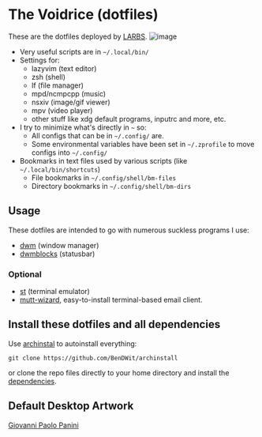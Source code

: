# The Voidrice  (dotfiles)

These are the dotfiles deployed by [LARBS](https://larbs.xyz).
![image](https://github.com/user-attachments/assets/712c4156-615e-46af-a6f0-104ba71b581e)

- Very useful scripts are in `~/.local/bin/`
- Settings for:
	- lazyvim (text editor)
	- zsh (shell)
	- lf (file manager)
	- mpd/ncmpcpp (music)
	- nsxiv (image/gif viewer)
	- mpv (video player)
	- other stuff like xdg default programs, inputrc and more, etc.
- I try to minimize what's directly in `~` so:
	- All configs that can be in `~/.config/` are.
	- Some environmental variables have been set in `~/.zprofile` to move configs into `~/.config/`
- Bookmarks in text files used by various scripts (like `~/.local/bin/shortcuts`)
	- File bookmarks in `~/.config/shell/bm-files`
	- Directory bookmarks in `~/.config/shell/bm-dirs`

## Usage

These dotfiles are intended to go with numerous suckless programs I use:

- [dwm](https://github.com/lukesmithxyz/dwm) (window manager)
- [dwmblocks](https://github.com/lukesmithxyz/dwmblocks) (statusbar)

### Optional
- [st](https://github.com/lukesmithxyz/st) (terminal emulator)
- [mutt-wizard](https://github.com/lukesmithxyz/mutt-wizard), easy-to-install terminal-based email
client.

## Install these dotfiles and all dependencies

Use [archinstal]([https://larbs.xyz](https://github.com/BenDWit/archinstall)) to autoinstall everything:

```
git clone https://github.com/BenDWit/archinstall
```

or clone the repo files directly to your home directory and install the
[dependencies](https://github.com/LukeSmithxyz/LARBS/blob/master/static/progs.csv).

## Default Desktop Artwork

[Giovanni Paolo Panini](https://en.wikipedia.org/wiki/Giovanni_Paolo_Panini)
